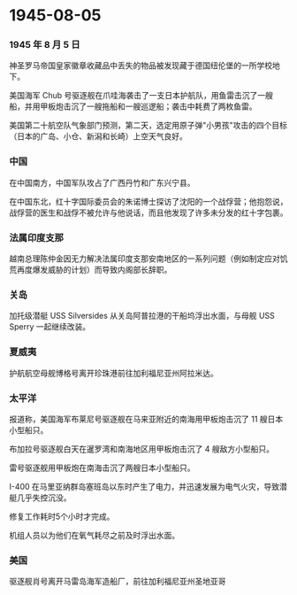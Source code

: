 # 1945-08-05

### 1945 年 8 月 5 日

神圣罗马帝国皇家徽章收藏品中丢失的物品被发现藏于德国纽伦堡的一所学校地下。

美国海军 Chub
号驱逐舰在爪哇海袭击了一支日本护航队，用鱼雷击沉了一艘船，并用甲板炮击沉了一艘拖船和一艘巡逻船；袭击中耗费了两枚鱼雷。

美国第二十航空队气象部门预测，第二天，选定用原子弹"小男孩"攻击的四个目标（日本的广岛、小仓、新潟和长崎）上空天气良好。

### 中国

在中国南方，中国军队攻占了广西丹竹和广东兴宁县。

在中国东北，红十字国际委员会的朱诺博士探访了沈阳的一个战俘营；他抱怨说，战俘营的医生和战俘不被允许与他说话，而且他发现了许多未分发的红十字包裹。

### 法属印度支那

越南总理陈仲金因无力解决法属印度支那安南地区的一系列问题（例如制定应对饥荒再度爆发威胁的计划）而导致内阁部长辞职。

### 关岛

加托级潜艇 USS Silversides 从关岛阿普拉港的干船坞浮出水面，与母舰 USS
Sperry 一起继续改装。

### 夏威夷

护航航空母舰博格号离开珍珠港前往加利福尼亚州阿拉米达。

### 太平洋

报道称，美国海军布莱尼号驱逐舰在马来亚附近的南海用甲板炮击沉了 11
艘日本小型船只。

布加拉号驱逐舰白天在暹罗湾和南海地区用甲板炮击沉了 4 艘敌方小型船只。

雷号驱逐舰用甲板炮在南海击沉了两艘日本小型船只。

I-400
在马里亚纳群岛塞班岛以东时产生了电力，并迅速发展为电气火灾，导致潜艇几乎失控沉没。

修复工作耗时5个小时才完成。

机组人员以为他们在氧气耗尽之前及时浮出水面。

### 美国

驱逐舰肖号离开马雷岛海军造船厂，前往加利福尼亚州圣地亚哥